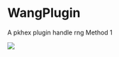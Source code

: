 # WangPlugin
 A pkhex plugin handle rng Method 1
 
 
<img src="https://img.imdodo.com/openapitest/upload/cdn/314C486A46BCA36B2C864A1EEFB7BD39_1649578853215.png">
